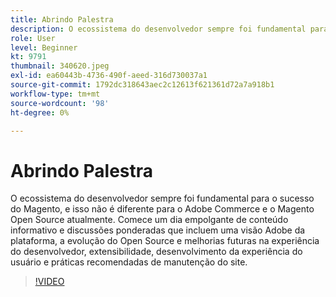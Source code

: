 ```yaml
---
title: Abrindo Palestra
description: O ecossistema do desenvolvedor sempre foi fundamental para o sucesso do Magento, e isso não é diferente para o Adobe Commerce e o Magento Open Source atualmente. Iniciar ... (as descrições devem ter entre 60 e 160 caracteres)
role: User
level: Beginner
kt: 9791
thumbnail: 340620.jpeg
exl-id: ea60443b-4736-490f-aeed-316d730037a1
source-git-commit: 1792dc318643aec2c12613f621361d72a7a918b1
workflow-type: tm+mt
source-wordcount: '98'
ht-degree: 0%

---
```


# Abrindo Palestra

O ecossistema do desenvolvedor sempre foi fundamental para o sucesso do Magento, e isso não é diferente para o Adobe Commerce e o Magento Open Source atualmente. Comece um dia empolgante de conteúdo informativo e discussões ponderadas que incluem uma visão Adobe da plataforma, a evolução do Open Source e melhorias futuras na experiência do desenvolvedor, extensibilidade, desenvolvimento da experiência do usuário e práticas recomendadas de manutenção do site.

>[!VIDEO](https://video.tv.adobe.com/v/340620/?quality=12&learn=on)
